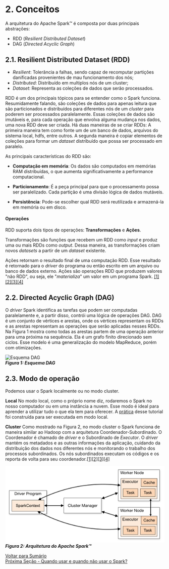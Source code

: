 # 2. Conceitos

A arquitetura do Apache Spark™ é composta por duas principais abstrações:
* RDD (*Resilient Distributed Dataset*)
* DAG (*Directed Acyclic Graph*)

## 2.1. Resilient Distributed Dataset (RDD)
* *Resilient*: Tolerância a falhas, sendo capaz de recomputar partições danificadas provenientes de mau funcionamento dos nós;
* *Distributed*: Distribuído em multiplos nós de um cluster;
* *Dataset*: Representa as coleções de dados que serão processados. 

RDD é um dos principais tópicos para se entender como o Spark funciona. 
Resumidamente falando, são coleções de dados para apenas leitura que são particionados e distribuídos para diferentes nós de um *cluster* para poderem ser processados paralelamente. Essas coleções de dados são imutáveis e, para cada operação que envolva alguma mudança nos dados, uma nova RDD deve ser criada.
Há duas maneiras de se criar RDDs:
A primeira maneira tem como fonte um de um banco de dados, arquivos do sistema local, hdfs, entre outros.
A segunda maneira é copiar elementos de coleções para formar um *dataset* distribuído que possa ser processado em paralelo.

As principais características do RDD são:
* **Computação em memória**: Os dados são computados em memórias RAM distribuídas, o que aumenta significativamente a performance computacional. 

* **Particionamento**: É a peça principal para que o processamento possa ser paralelizado. Cada partição é uma divisão lógica de dados mutáveis.

* **Persistência**: Pode-se escolher qual RDD será reutilizada e armazená-la em memória ou em disco.

#### Operações
RDD suporta dois tipos de operações: **Transformações** e **Ações**.

Transformações são funções que recebem um RDD como *input* e produz uma ou mais RDDs como *output*. Dessa maneira, as transformações criam novos *datasets* a partir de um *dataset* existente.

Ações retornam o resultado final de uma computação RDD. Esse resultado é retornado para o *driver* do programa ou então escrito em um arquivo ou banco de dados externo. Ações são operações RDD que produzem valores "não RDD", ou seja, ele "*materializa*" um valor em um programa Spark. [[1]](https://spark.apache.org/docs/latest/rdd-programming-guide.html)[[2]](https://www.educba.com/rdd-in-spark/)[[3]](https://obstkel.com/apache-spark-concepts)[[4]](https://towardsdatascience.com/spark-71d0bc25a9ba)


## 2.2. Directed Acyclic Graph (DAG)
O *driver* Spark identifica as tarefas que podem ser computadas paralelamente e, a partir disso, contrói uma lógica de operações DAG.
DAG é um conjunto de vértices e arestas, onde os vértices representam os RDDs e as arestas representam as operações que serão aplicadas nesses RDDs. Na Figura 1 mostra como todas as arestas partem de uma operação anterior para uma próxima na sequência. 
Ela é um grafo finito direcionado sem ciclos. Esse modelo é uma generalização do modelo MapReduce, porém com otimizações.

![Esquema DAG](https://external-content.duckduckgo.com/iu/?u=https%3A%2F%2Ftse1.mm.bing.net%2Fth%3Fid%3DOIP.3QbSKq1YI0rTGlVGnM3WGgHaD4%26pid%3DApi&f=1)  
***Figura 1: Esquema DAG***

## 2.3. Modo de operação
Podemos usar o Spark localmente ou no modo cluster.

**Local**
No modo local, como o próprio nome diz, rodaremos o Spark no nosso computador ou em uma instância a nuvem. Esse modo é ideal para aprender a utilizar tudo o que ela tem para oferecer. A [prática](./prática.md) desse tutorial foi construída para ser executada em modo local.

**Cluster**
Como mostrado na Figura 2, no modo cluster o Spark funciona de maneira similar ao Hadoop com a arquitetura Coordenador-Subordinado. O Coordenador é chamado de *driver* e o Subordinado de *Executor*.
O *driver* mantém os metadados e as outras informações da aplicação, cuidando da distribuição dos dados nos diferentes nós e monitorando o trabalho dos processos subordinados.
Os nós subordinados executam os códigos e os reporta de volta para seu coordenador.[[1]](https://spark.apache.org/docs/latest/rdd-programming-guide.html)[[2]](https://www.educba.com/rdd-in-spark/)[[3]](https://obstkel.com/apache-spark-concepts)[[4]](https://towardsdatascience.com/spark-71d0bc25a9ba)

![Arquitetura Spark](/img/spark_arch.png)  
***Figura 2: Arquitetura do Apache Spark™***


[Voltar para Sumário](/README.md#sumário)  
[Próxima Seção - Quando usar e quando não usar o Spark?](/seções/quando_usar.md)